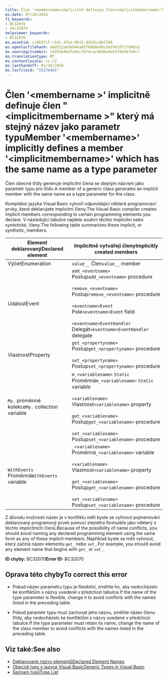 ```yaml
---
title: Člen '<membername>implicitně definuje člen<implicitmembername>"který má stejný název jako parametr typu
ms.date: 07/20/2015
f1_keywords:
- BC32070
- vbc32070
helpviewer_keywords:
- BC32070
ms.assetid: cc0b3fcf-c141-47e2-9b33-d2b91c8bf2d6
ms.openlocfilehash: a9d512ae9a94ea85fb0b8e88c9a5561d71704da3
ms.sourcegitcommit: 14355b4b2fe5bcf874cac96d0a9e6376b567e4c7
ms.translationtype: MT
ms.contentlocale: cs-CZ
ms.lasthandoff: 01/30/2019
ms.locfileid: "55276481"
---
```

# <a name="member-membername-implicitly-defines-a-member-implicitmembername-which-has-the-same-name-as-a-type-parameter"></a><span data-ttu-id="6928a-102">Člen '\<membername >' implicitně definuje člen "\<implicitmembername >" který má stejný název jako parametr typu</span><span class="sxs-lookup"><span data-stu-id="6928a-102">Member '\<membername>' implicitly defines a member '\<implicitmembername>' which has the same name as a type parameter</span></span>
<span data-ttu-id="6928a-103">Člen obecné třídy generuje implicitní člena se stejným názvem jako parametr typu pro třídu.</span><span class="sxs-lookup"><span data-stu-id="6928a-103">A member of a generic class generates an implicit member with the same name as a type parameter for the class.</span></span>  
  
 <span data-ttu-id="6928a-104">Kompilátor jazyka Visual Basic vytvoří odpovídající některé programovací prvky, které deklarujete implicitní členy.</span><span class="sxs-lookup"><span data-stu-id="6928a-104">The Visual Basic compiler creates implicit members corresponding to certain programming elements you declare.</span></span> <span data-ttu-id="6928a-105">V následující tabulce najdete souhrn těchto implicitní nebo *syntetické*, členy.</span><span class="sxs-lookup"><span data-stu-id="6928a-105">The following table summarizes these implicit, or *synthetic*, members.</span></span>  
  
|<span data-ttu-id="6928a-106">Element deklarovaný</span><span class="sxs-lookup"><span data-stu-id="6928a-106">Declared element</span></span>|<span data-ttu-id="6928a-107">Implicitně vytvářejí členy</span><span class="sxs-lookup"><span data-stu-id="6928a-107">Implicitly created members</span></span>|  
|----------------------|--------------------------------|  
|<span data-ttu-id="6928a-108">Výčet</span><span class="sxs-lookup"><span data-stu-id="6928a-108">Enumeration</span></span>|<span data-ttu-id="6928a-109">`value__` Člen</span><span class="sxs-lookup"><span data-stu-id="6928a-109">`value__` member</span></span>|  
|<span data-ttu-id="6928a-110">Událost</span><span class="sxs-lookup"><span data-stu-id="6928a-110">Event</span></span>|<span data-ttu-id="6928a-111">`add_<eventname>` Postup</span><span class="sxs-lookup"><span data-stu-id="6928a-111">`add_<eventname>` procedure</span></span><br /><br /> <span data-ttu-id="6928a-112">`remove_<eventname>` Postup</span><span class="sxs-lookup"><span data-stu-id="6928a-112">`remove_<eventname>` procedure</span></span><br /><br /> <span data-ttu-id="6928a-113">`<eventname>Event` Pole</span><span class="sxs-lookup"><span data-stu-id="6928a-113">`<eventname>Event` field</span></span><br /><br /> <span data-ttu-id="6928a-114">`<eventname>EventHandler` Delegát</span><span class="sxs-lookup"><span data-stu-id="6928a-114">`<eventname>EventHandler` delegate</span></span>|  
|<span data-ttu-id="6928a-115">Vlastnost</span><span class="sxs-lookup"><span data-stu-id="6928a-115">Property</span></span>|<span data-ttu-id="6928a-116">`get_<propertyname>` Postup</span><span class="sxs-lookup"><span data-stu-id="6928a-116">`get_<propertyname>` procedure</span></span><br /><br /> <span data-ttu-id="6928a-117">`set_<propertyname>` Postup</span><span class="sxs-lookup"><span data-stu-id="6928a-117">`set_<propertyname>` procedure</span></span>|  
|<span data-ttu-id="6928a-118">`My.` proměnné kolekce</span><span class="sxs-lookup"><span data-stu-id="6928a-118">`My.` collection variable</span></span>|<span data-ttu-id="6928a-119">`m_<variablename>` `Static` Proměnná</span><span class="sxs-lookup"><span data-stu-id="6928a-119">`m_<variablename>` `Static` variable</span></span><br /><br /> <span data-ttu-id="6928a-120">`<variablename>` Vlastnost</span><span class="sxs-lookup"><span data-stu-id="6928a-120">`<variablename>` property</span></span><br /><br /> <span data-ttu-id="6928a-121">`get_<variablename>` Postup</span><span class="sxs-lookup"><span data-stu-id="6928a-121">`get_<variablename>` procedure</span></span><br /><br /> <span data-ttu-id="6928a-122">`set_<variablename>` Postup</span><span class="sxs-lookup"><span data-stu-id="6928a-122">`set_<variablename>` procedure</span></span>|  
|<span data-ttu-id="6928a-123">`WithEvents` Proměnná</span><span class="sxs-lookup"><span data-stu-id="6928a-123">`WithEvents` variable</span></span>|<span data-ttu-id="6928a-124">`_<variablename>` Proměnná</span><span class="sxs-lookup"><span data-stu-id="6928a-124">`_<variablename>` variable</span></span><br /><br /> <span data-ttu-id="6928a-125">`<variablename>` Vlastnost</span><span class="sxs-lookup"><span data-stu-id="6928a-125">`<variablename>` property</span></span><br /><br /> <span data-ttu-id="6928a-126">`get_<variablename>` Postup</span><span class="sxs-lookup"><span data-stu-id="6928a-126">`get_<variablename>` procedure</span></span><br /><br /> <span data-ttu-id="6928a-127">`set_<variablename>` Postup</span><span class="sxs-lookup"><span data-stu-id="6928a-127">`set_<variablename>` procedure</span></span>|  
  
 <span data-ttu-id="6928a-128">Z důvodu možnosti název je v konfliktu měli byste se vyhnout pojmenování deklarovaný programový prvek pomocí stejného formuláře jako některý z těchto implicitních členů.</span><span class="sxs-lookup"><span data-stu-id="6928a-128">Because of the possibility of name conflicts, you should avoid naming any declared programming element using the same form as any of these implicit members.</span></span> <span data-ttu-id="6928a-129">Například byste se měli vyhnout, který začíná název elementu `get_` nebo `set_`.</span><span class="sxs-lookup"><span data-stu-id="6928a-129">For example, you should avoid any element name that begins with `get_` or `set_`.</span></span>  
  
 <span data-ttu-id="6928a-130">**ID chyby:** BC32070</span><span class="sxs-lookup"><span data-stu-id="6928a-130">**Error ID:** BC32070</span></span>  
  
## <a name="to-correct-this-error"></a><span data-ttu-id="6928a-131">Oprava této chyby</span><span class="sxs-lookup"><span data-stu-id="6928a-131">To correct this error</span></span>  
  
-   <span data-ttu-id="6928a-132">Pokud název parametru typu je flexibilní, změňte ho, aby nedocházelo ke konfliktům s názvy uvedené v předchozí tabulce.</span><span class="sxs-lookup"><span data-stu-id="6928a-132">If the name of the type parameter is flexible, change it to avoid conflicts with the names listed in the preceding table.</span></span>  
  
-   <span data-ttu-id="6928a-133">Pokud parametr typu musí zachovat jeho názvu, změňte název členu třídy, aby nedocházelo ke konfliktům s názvy uvedené v předchozí tabulce.</span><span class="sxs-lookup"><span data-stu-id="6928a-133">If the type parameter must retain its name, change the name of the class member to avoid conflicts with the names listed in the preceding table.</span></span>  
  
## <a name="see-also"></a><span data-ttu-id="6928a-134">Viz také:</span><span class="sxs-lookup"><span data-stu-id="6928a-134">See also</span></span>
- [<span data-ttu-id="6928a-135">Deklarované názvy elementů</span><span class="sxs-lookup"><span data-stu-id="6928a-135">Declared Element Names</span></span>](../../visual-basic/programming-guide/language-features/declared-elements/declared-element-names.md)
- [<span data-ttu-id="6928a-136">Obecné typy v jazyce Visual Basic</span><span class="sxs-lookup"><span data-stu-id="6928a-136">Generic Types in Visual Basic</span></span>](../../visual-basic/programming-guide/language-features/data-types/generic-types.md)
- [<span data-ttu-id="6928a-137">Seznam typů</span><span class="sxs-lookup"><span data-stu-id="6928a-137">Type List</span></span>](../../visual-basic/language-reference/statements/type-list.md)
